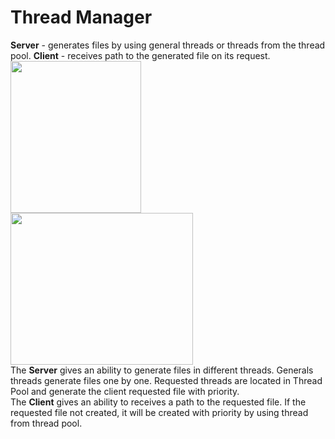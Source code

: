 # Thread Manager
**Server** - generates files by using general threads or threads from the thread pool. **Client** - receives path to the generated file on its request.
<img src="https://user-images.githubusercontent.com/10049851/76914993-8277f600-68c4-11ea-8a11-9d357cbe8990.PNG" width="209" height="243">
<img src="https://user-images.githubusercontent.com/10049851/76914974-6d02cc00-68c4-11ea-90b3-fb9142cc5381.PNG" width="292" height="243"><br/>
The **Server** gives an ability to generate files in different threads. Generals threads generate files one by one. Requested threads are located in Thread Pool and generate the client requested file with priority.<br/>
The **Client** gives an ability to receives a path to the requested file. If the requested file not created, it will be created with priority by using thread from thread pool.